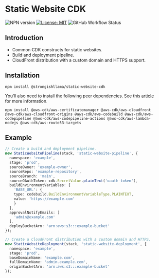 # Static Website CDK

![NPN version](https://img.shields.io/npm/v/@strongishllama/static-website-cdk)
[![License: MIT](https://img.shields.io/badge/License-MIT-yellow.svg)](https://raw.githubusercontent.com/strongishllama/static-website-cdk/main/LICENSE)
![GitHub Workflow Status](https://img.shields.io/github/workflow/status/strongishllama/static-website-cdk/Release)

## Introduction
* Common CDK constructs for static websites.
* Build and deployment pipeline.
* CloudFront distribution with a custom domain and HTTPS support.

## Installation
```
npm install @strongishllama/static-website-cdk
```

You'll also need to install the following peer dependencies. See this [article](https://dev.to/aws-builders/correctly-defining-dependencies-in-l3-cdk-constructs-45p) for more information.
```
npm install @aws-cdk/aws-certificatemanager @aws-cdk/aws-cloudfront @aws-cdk/aws-cloudfront-origins @aws-cdk/aws-codebuild @aws-cdk/aws-codepipeline @aws-cdk/aws-codepipeline-actions @aws-cdk/aws-lambda-nodejs @aws-cdk/aws-route53-targets
```

## Example
```ts
// Create a build and deployment pipeline.
new StaticWebsitePipeline(stack, 'static-website-pipeline', {
  namespace: 'example',
  stage: 'prod',
  sourceOwner: 'example-owner',
  sourceRepo: 'example-repository',
  sourceBranch: 'main',
  sourceOAuthToken: cdk.SecretValue.plainText('oauth-token'),
  buildEnvironmentVariables: {
    'BASE_URL': {
    type: codebuild.BuildEnvironmentVariableType.PLAINTEXT,
    value: 'https://example.com'
    }
  },
  approvalNotifyEmails: [
    'admin@example.com'
  ],
  deployBucketArn: 'arn:aws:s3:::example-bucket'
});

// Create a CloudFront distribution with a custom domain and HTTPS.
new StaticWebsiteDeployment(stack, 'static-website-deployment', {
  namespace: 'example',
  stage: 'prod',
  baseDomainName: 'example.com',
  fullDomainName: 'admin.example.com',
  originBucketArn: 'arn:aws:s3:::example-bucket'
});
```
